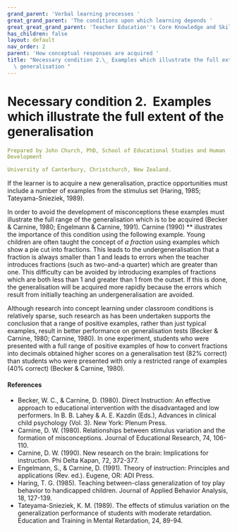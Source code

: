 ```yaml
---
grand_parent: 'Verbal learning processes '
great_grand_parent: 'The conditions upon which learning depends '
great_great_grand_parent: 'Teacher Education''s Core Knowledge and Skills.'
has_children: false
layout: default
nav_order: 2
parent: 'How conceptual responses are acquired '
title: "Necessary condition 2.\_ Examples which illustrate the full extent of the\
  \ generalisation "
---
```

# Necessary condition 2.  Examples which illustrate the full extent of the generalisation


```yaml
Prepared by John Church, PhD, School of Educational Studies and Human
Development

University of Canterbury, Christchurch, New Zealand.
```


If the learner is to acquire a new generalisation, practice
opportunities must include a number of examples from the stimulus set
(Haring, 1985; Tateyama-Snieziek, 1989).

In order to avoid the development of misconceptions these examples must
illustrate the full range of the generalisation which is to be acquired
(Becker & Carnine, 1980; Engelmann & Carnine, 1991). Carnine (1990) **
illustrates the importance of this condition using the following
example. Young children are often taught the concept of *a fraction*
using examples which show a pie cut into fractions. This leads to the
undergeneralisation that a fraction is always smaller than 1 and leads
to errors when the teacher introduces fractions (such as two-and-a
quarter) which are greater than one. This difficulty can be avoided by
introducing examples of fractions which are both less than 1 and greater
than 1 from the outset. If this is done, the generalisation will be
acquired more rapidly because the errors which result from initially
teaching an undergeneralisation are avoided.

Although research into concept learning under classroom conditions is
relatively sparse, such research as has been undertaken supports the
conclusion that a range of positive examples, rather than just typical
examples, result in better performance on generalisation tests (Becker &
Carnine, 1980; Carnine, 1980). In one experiment, students who were
presented with a full range of positive examples of how to convert
fractions into decimals obtained higher scores on a generalisation test
(82% correct) than students who were presented with only a restricted
range of examples (40% correct) (Becker & Carnine, 1980).


#### References

-   Becker, W. C., & Carnine, D. (1980). Direct Instruction: An
    effective approach to educational intervention with the
    disadvantaged and low performers. In B. B. Lahey & A. E. Kazdin
    (Eds.), Advances in clinical child psychology (Vol. 3). New York:
    Plenum Press.
-   Carnine, D. W. (1980). Relationships between stimulus variation and
    the formation of misconceptions. Journal of Educational Research,
    74, 106-110.
-   Carnine, D. W. (1990). New research on the brain: Implications for
    instruction. Phi Delta Kapan, 72, 372-377.
-   Engelmann, S., & Carnine, D. (1991). Theory of instruction:
    Principles and applications (Rev. ed.). Eugene, OR: ADI Press.
-   Haring, T. G. (1985). Teaching between-class generalization of toy
    play behavior to handicapped children. Journal of Applied Behavior
    Analysis, 18, 127-139.
-   Tateyama-Snieziek, K. M. (1989). The effects of stimulus variation
    on the generalization performance of students with moderate
    retardation. Education and Training in Mental Retardation, 24,
    89-94.
